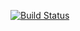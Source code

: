 [![Build Status](https://travis-ci.org/ulyssessouza/clf-analyzer-server.svg?branch=master)](https://travis-ci.org/ulyssessouza/clf-analyzer-server)


